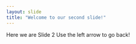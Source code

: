 ```yaml
---
layout: slide
title: "Welcome to our second slide!"
---
```

Here we are Slide 2
Use the left arrow to go back!
